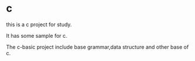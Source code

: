 # c
this is a c project for study.

It has some sample for c.

The c-basic project include base grammar,data structure and other base of c.
